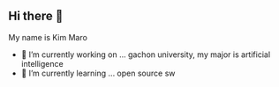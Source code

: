 ## Hi there 👋
My name is Kim Maro
- 🔭 I’m currently working on ... gachon university, my major is artificial intelligence
- 🌱 I’m currently learning ... open source sw
